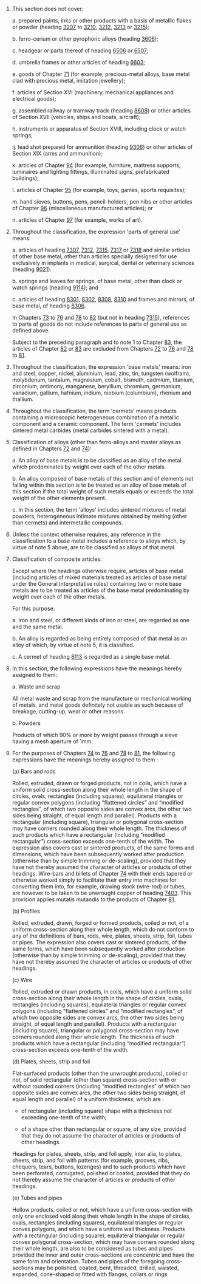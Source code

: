 1. This section does not cover:

    a. prepared paints, inks or other products with a basis of metallic flakes or powder (heading [3207](/headings/3207) to [3210](/headings/3210), [3212](/headings/3212), [3213](/headings/3213) or [3215](/headings/3215));
    
    b. ferro-cerium or other pyrophoric alloys (heading [3606](/headings/3606));
    
    c. headgear or parts thereof of heading [6506](/headings/6506) or [6507](/headings/6507);
    
    d. umbrella frames or other articles of heading [6603](/headings/6603);
    
    e. goods of Chapter [71](/chapters/71) (for example, precious-metal alloys, base metal clad with precious metal, imitation jewellery);
    
    f. articles of Section XVI (machinery, mechanical appliances and electrical goods);
    
    g. assembled railway or tramway track (heading [8608](/headings/8608)) or other articles of Section XVII (vehicles, ships and boats, aircraft);
    
    h. instruments or apparatus of Section XVIII, including clock or watch springs;
    
    ij. lead shot prepared for ammunition (heading [9306](/headings/9306)) or other articles of Section XIX (arms and ammunition);
    
    k. articles of Chapter [94](/chapters/94) (for example, furniture, mattress supports, luminaires and lighting fittings, illuminated signs, prefabricated buildings);
    
    l. articles of Chapter [95](/chapters/95) (for example, toys, games, sports requisites);
    
    m. hand sieves, buttons, pens, pencil-holders, pen nibs or other articles of Chapter [96](/chapters/96) (miscellaneous manufactured articles); 
    or
    
    n. articles of Chapter [97](/chapters/97) (for example, works of art).

2. Throughout the classification, the expression 'parts of general use' means:

    a. articles of heading [7307](/headings/7307), [7312](/headings/7312), [7315](/headings/7315), [7317](/headings/7317) or [7318](/headings/7318) and similar articles of other base metal, other than articles specially designed for use exclusively in implants in medical, surgical, dental or veterinary sciences (heading [9021](/headings/9021)).
    
    b. springs and leaves for springs, of base metal, other than clock or watch springs (heading [9114](/headings/9114)); and
    
    c. articles of heading [8301](/headings/8301), [8302](/headings/8302), [8308](/headings/8308), [8310](/headings/8310) and frames and mirrors, of base metal, of heading [8306](/headings/8306). 
    
    In Chapters [73](/chapters/73) to [76](/chapters/76) and [78](/chapters/78) to [82](/chapters/82) (but not in heading [7315](/headings/7315)), references to parts of goods do not include references to parts of general use as defined above.
    
    Subject to the preceding paragraph and to note 1 to Chapter [83](/chapters/83), the articles of Chapter [82](/chapters/82) or [83](/chapters/83) are excluded from Chapters [72](/chapters/72) to [76](/chapters/76) and [78](/chapters/78) to [81](/chapters/81).

3. Throughout the classification, the expression 'base metals' means: iron and steel, copper, nickel, aluminium, lead, zinc, tin, tungsten (wolfram), molybdenum, tantalum, magnesium, cobalt, bismuth, cadmium, titanium, zirconium, antimony, manganese, beryllium, chromium, germanium, vanadium, gallium, hafnium, indium, niobium (columbium), rhenium and thallium.

4. Throughout the classification, the term 'cermets' means products containing a microscopic heterogeneous combination of a metallic component and a ceramic component. The term 'cermets' includes sintered metal carbides (metal carbides sintered with a metal).

5. Classification of alloys (other than ferro-alloys and master alloys as defined in Chapters [72](/chapters/72) and [74](/chapters/74)):

    a. An alloy of base metals is to be classified as an alloy of the metal which predominates by weight over each of the other metals.
    
    b. An alloy composed of base metals of this section and of elements not falling within this section is to be treated as an alloy of base metals of this section if the total weight of such metals equals or exceeds the total weight of the other elements present.
    
    c. In this section, the term 'alloys' includes sintered mixtures of metal powders, heterogeneous intimate mixtures obtained by melting (other than cermets) and intermetallic compounds.

6. Unless the context otherwise requires, any reference in the classification to a base metal includes a reference to alloys which, by virtue of note 5 above, are to be classified as alloys of that metal.

7. Classification of composite articles:

    Except where the headings otherwise require, articles of base metal (including articles of mixed materials treated as articles of base metal under the General Interpretative rules) containing two or more base metals are to be treated as articles of the base metal predominating by weight over each of the other metals.
    
    For this purpose:
    
    a. Iron and steel, or different kinds of iron or steel, are regarded as one and the same metal.
    
    b. An alloy is regarded as being entirely composed of that metal as an alloy of which, by virtue of note 5, it is classified.
    
    c. A cermet of heading [8113](/headings/8113) is regarded as a single base metal.

8. In this section, the following expressions have the meanings hereby assigned to them:

    a. Waste and scrap
    
    All metal waste and scrap from the manufacture or mechanical working of metals, and metal goods definitely not usable as such because of breakage, cutting-up, wear or other reasons.
    
    b. Powders

    Products of which 90% or more by weight passes through a sieve having a mesh aperture of 1mm.

9. For the purposes of Chapters [74](/chapters/74) to [76](/chapters/76) and [78](/chapters/78) to [81](/chapters/81), the following expressions have the meanings hereby assigned to them :
 
    (a) Bars and rods 

    Rolled, extruded, drawn or forged products, not in coils, which have a uniform solid cross-section along their whole length in the shape of circles, ovals, rectangles (including squares), equilateral triangles or regular convex polygons (including “flattened circles” and “modified rectangles”, of which two opposite sides are convex arcs, the other two sides being straight, of equal length and parallel). Products with a rectangular (including square), triangular or polygonal cross-section may have corners rounded along their whole length. The thickness of such products which have a rectangular (including “modified rectangular”) cross-section exceeds one-tenth of the width. The expression also covers cast or sintered products, of the same forms and dimensions, which have been subsequently worked after production (otherwise than by simple trimming or de-scaling), provided that they have not thereby assumed the character of articles or products of other headings. 
    Wire-bars and billets of Chapter [74](/chapters/74) with their ends tapered or otherwise worked simply to facilitate their entry into machines for converting them into, for example, drawing stock (wire-rod) or tubes, are however to be taken to be unwrought copper of heading [7403](/headings/7403). This provision applies mutatis mutandis to the products of Chapter [81](/chapters/81).

    (b) Profiles

    Rolled, extruded, drawn, forged or formed products, coiled or not, of a uniform cross-section along their whole length, which do not conform to any of the definitions of bars, rods, wire, plates, sheets, strip, foil, tubes or pipes. The expression also covers cast or sintered products, of the same forms, which have been subsequently worked after production (otherwise than by simple trimming or de-scaling), provided that they have not thereby assumed the character of articles or products of other headings. 

    (c) Wire

    Rolled, extruded or drawn products, in coils, which have a uniform solid cross-section along their whole length in the shape of circles, ovals, rectangles (including squares), equilateral triangles or    regular convex polygons (including “flattened circles” and “modified rectangles”, of which two opposite sides are convex arcs, the other two sides being straight, of equal length and parallel). Products with a rectangular (including square), triangular or polygonal cross-section may have corners rounded along their whole length. The thickness of such products which have a rectangular (including “modified rectangular”) cross-section exceeds one-tenth of the width.

    (d) Plates, sheets, strip and foil 
    
    Flat-surfaced products (other than the unwrought products), coiled or not, of solid rectangular (other than square) cross-section with or without rounded corners (including “modified rectangles” of which two opposite sides are convex arcs, the other two sides being straight, of equal length and parallel) of a uniform thickness, which are : 

    - of rectangular (including square) shape with a thickness not exceeding one-tenth of the width; 

    - of a shape other than rectangular or square, of any size, provided that they do not assume the character of articles or products of other headings. 

    Headings for plates, sheets, strip, and foil apply, inter alia, to plates, sheets, strip, and foil with patterns (for example, grooves, ribs, chequers, tears, buttons, lozenges) and to such products which have been perforated, corrugated, polished or coated, provided that they do not thereby assume the character of articles or products of other headings. 

    (e) Tubes and pipes

    Hollow products, coiled or not, which have a uniform cross-section with only one enclosed void along their whole length in the shape of circles, ovals, rectangles (including squares), equilateral triangles or regular convex polygons, and which have a uniform wall thickness. Products with a rectangular (including square), equilateral triangular or regular convex polygonal cross-section, which may have corners rounded along their whole length, are also to be considered as tubes and pipes provided the inner and outer cross-sections are concentric and have the same form and orientation. Tubes and pipes of the foregoing cross-sections may be polished, coated, bent, threaded, drilled, waisted, expanded, cone-shaped or fitted with flanges, collars or rings
